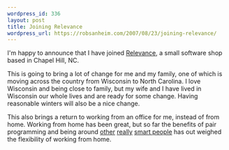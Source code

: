 ```yaml
--- 
wordpress_id: 336
layout: post
title: Joining Relevance
wordpress_url: https://robsanheim.com/2007/08/23/joining-relevance/
---
```

I'm happy to announce that I have joined <a href="https://relevancellc.com/">Relevance</a>, a small software shop based in Chapel Hill, NC.

This is going to bring a lot of change for me and my family, one of which is moving across the country from Wisconsin to North Carolina.  I love Wisconsin and being close to family, but my wife and I have lived in Wisconsin our whole lives and are ready for some change.  Having reasonable winters will also be a nice change.  

This also brings a return to working from an office for me, instead of from home.  Working from home has been great, but so far the benefits of pair programming and being around <a href="https://relevancellc.com/2007/8/23/relevance-welcomes-glenn-vanderburg">other</a> <a href="https://relevancellc.com/2007/8/1/relevance-welcomes-jason-rudolph-as-principal-software-engineer">really</a> <a href="https://relevancellc.com/about">smart people</a> has out weighed the flexibility of working from home.
